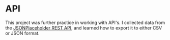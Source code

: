 # API

This project was further practice in working with API's. I collected data from the [JSONPlaceholder REST API](https://jsonplaceholder.typicode.com/), and learned how to export it to either CSV or JSON format.
